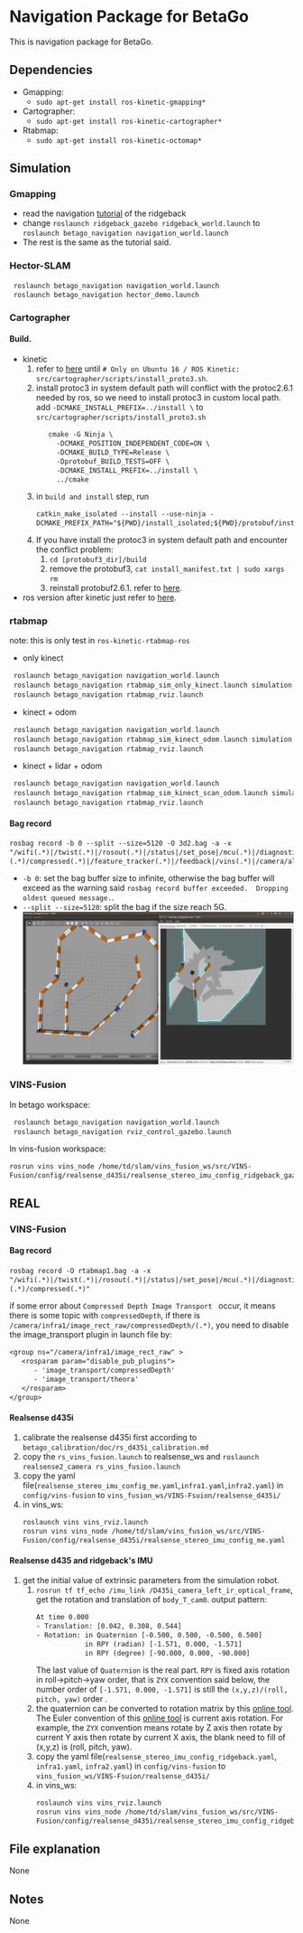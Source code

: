 # Navigation Package for BetaGo 
This is navigation package for BetaGo.
## Dependencies
- Gmapping: 
    - `sudo apt-get install ros-kinetic-gmapping*`
- Cartographer: 
    - `sudo apt-get install ros-kinetic-cartographer*`
- Rtabmap: 
    - `sudo apt-get install ros-kinetic-octomap*`
## Simulation
### Gmapping
- read the navigation [tutorial](http://www.clearpathrobotics.com/assets/guides/ridgeback/navigation.html) of the ridgeback
- change `roslaunch ridgeback_gazebo ridgeback_world.launch` to `roslaunch betago_navigation navigation_world.launch`
- The rest is the same as the tutorial said.

### Hector-SLAM
```
 roslaunch betago_navigation navigation_world.launch
 roslaunch betago_navigation hector_demo.launch
```
### Cartographer
#### Build.
- kinetic
    1. refer to [here](https://google-cartographer-ros.readthedocs.io/en/latest/compilation.html#building-installation) until `# Only on Ubuntu 16 / ROS Kinetic: src/cartographer/scripts/install_proto3.sh`.
    2. install protoc3 in system default path will conflict with the protoc2.6.1 needed by ros, so we need to install protoc3 in custom local path. add `-DCMAKE_INSTALL_PREFIX=../install \` to `src/cartographer/scripts/install_proto3.sh`
        ```
           cmake -G Ninja \
             -DCMAKE_POSITION_INDEPENDENT_CODE=ON \
             -DCMAKE_BUILD_TYPE=Release \
             -Dprotobuf_BUILD_TESTS=OFF \
             -DCMAKE_INSTALL_PREFIX=../install \
             ../cmake
       ```
    3. in `build and install` step, run 
        ```
        catkin_make_isolated --install --use-ninja -DCMAKE_PREFIX_PATH="${PWD}/install_isolated;${PWD}/protobuf/install;${CMAKE_PREFIX_PATH}"
       ```
    4. If you have install the protoc3 in system default path and encounter the conflict problem:
        1. `cd [protobuf3_dir]/build`
        2. remove the protobuf3, `cat install_manifest.txt | sudo xargs rm`
        3. reinstall protobuf2.6.1. refer to [here](https://blog.csdn.net/lwplwf/article/details/76532804).
- ros version after kinetic just refer to [here](https://google-cartographer-ros.readthedocs.io/en/latest/compilation.html#building-installation).
### rtabmap
note: this is only test in `ros-kinetic-rtabmap-ros`
- only kinect
```asm
 roslaunch betago_navigation navigation_world.launch
 roslaunch betago_navigation rtabmap_sim_only_kinect.launch simulation:=true
 roslaunch betago_navigation rtabmap_rviz.launch
```
- kinect + odom
```asm
 roslaunch betago_navigation navigation_world.launch
 roslaunch betago_navigation rtabmap_sim_kinect_odom.launch simulation:=true
 roslaunch betago_navigation rtabmap_rviz.launch
```
- kinect + lidar + odom
```asm
 roslaunch betago_navigation navigation_world.launch
 roslaunch betago_navigation rtabmap_sim_kinect_scan_odom.launch simulation:=true
 roslaunch betago_navigation rtabmap_rviz.launch
```
#### Bag record
```
rosbag record -b 0 --split --size=5120 -O 3d2.bag -a -x "/wifi(.*)|/twist(.*)|/rosout(.*)|/status|/set_pose|/mcu(.*)|/diagnostics(.*)|/cmd_lights|/bluetooth(.*)|/disparity|/gps/fix|/imu_filter_node(.*)|/initialpose|/left/(.*)|/move_base_simple/goal|/rgbd_image_relay|/right/(.*)|/rtabmap(.*)|/tag_detections|/user_data_async|/voxel_cloud|(.*)/compressed(.*)|/feature_tracker(.*)|/feedback|/vins(.*)|/camera/aligned_depth_to_infra1(.*)"
```
- `-b 0`: set the bag buffer size to infinite, otherwise the bag buffer will exceed as the warning said `rosbag record buffer exceeded.  Dropping oldest queued message.`.
- `--split --size=5120`: split the bag if the size reach 5G.
![kinect + lidar + odom mapping result](../media/rtabmap_3.png)


### VINS-Fusion
In betago workspace:
```asm
 roslaunch betago_navigation navigation_world.launch
 roslaunch betago_navigation rviz_control_gazebo.launch
```
In vins-fusion workspace:
```
rosrun vins vins_node /home/td/slam/vins_fusion_ws/src/VINS-Fusion/config/realsense_d435i/realsense_stereo_imu_config_ridgeback_gazebo.yaml
```
## REAL
### VINS-Fusion
#### Bag record
```
rosbag record -O rtabmap1.bag -a -x "/wifi(.*)|/twist(.*)|/rosout(.*)|/status|/set_pose|/mcu(.*)|/diagnostics(.*)|/cmd_lights|/bluetooth(.*)|/disparity|/gps/fix|/imu_filter_node(.*)|/initialpose|/left/(.*)|/move_base_simple/goal|/rgbd_image_relay|/right/(.*)|/rtabmap(.*)|/tag_detections|/user_data_async|/voxel_cloud|(.*)/compressed(.*)"
```
if some error about `Compressed Depth Image Transport ` occur, it means there is some topic with `compressedDepth`,
if there is `/camera/infra1/image_rect_raw/compressedDepth/(.*)`, you need to disable the image_transport plugin in launch file by:
```
<group ns="/camera/infra1/image_rect_raw" >
   <rosparam param="disable_pub_plugins">
      - 'image_transport/compressedDepth'
      - 'image_transport/theora'
   </rosparam>
</group>
```
#### Realsense d435i
1. calibrate the realsense d435i first according to `betago_calibration/doc/rs_d435i_calibration.md`
2. copy the `rs_vins_fusion.launch` to realsense_ws and `roslaunch realsense2_camera rs_vins_fusion.launch `
3. copy the yaml file(`realsense_stereo_imu_config_me.yaml`,`infra1.yaml`,`infra2.yaml`) in `config/vins-fusion` to `vins_fusion_ws/VINS-Fsuion/realsense_d435i/`
4. in vins_ws:
    ```
   roslaunch vins vins_rviz.launch
   rosrun vins vins_node /home/td/slam/vins_fusion_ws/src/VINS-Fusion/config/realsense_d435i/realsense_stereo_imu_config_me.yaml
   ```
#### Realsense d435 and ridgeback's IMU
1. get the initial value of extrinsic parameters from the simulation robot.
    1. `rosrun tf tf_echo /imu_link /D435i_camera_left_ir_optical_frame`, get the rotation and translation of `body_T_cam0`.
        output pattern:
        ```
        At time 0.000
        - Translation: [0.042, 0.308, 0.544]
        - Rotation: in Quaternion [-0.500, 0.500, -0.500, 0.500]
                    in RPY (radian) [-1.571, 0.000, -1.571]
                    in RPY (degree) [-90.000, 0.000, -90.000]
       ```
         The last value of `Quaternion` is the real part.
         `RPY` is fixed axis rotation in roll->pitch->yaw order, that is `ZYX` convention said below, the number order of `[-1.571, 0.000, -1.571]` is still the `(x,y,z)/(roll, pitch, yaw)` order .
    2. the quaternion can be converted to rotation matrix by this [online tool](https://www.andre-gaschler.com/rotationconverter/).
        The Euler convention of this [online tool](https://www.andre-gaschler.com/rotationconverter/) is current axis rotation. For example, the `ZYX` convention means rotate by Z axis then rotate by current Y axis then rotate by current X axis, the blank need to fill of (x,y,z) is (roll, pitch, yaw).
    3. copy the yaml file(`realsense_stereo_imu_config_ridgeback.yaml`, `infra1.yaml`, `infra2.yaml`) in `config/vins-fusion` to `vins_fusion_ws/VINS-Fsuion/realsense_d435i/`
    4. in vins_ws:
        ```
       roslaunch vins vins_rviz.launch
       rosrun vins vins_node /home/td/slam/vins_fusion_ws/src/VINS-Fusion/config/realsense_d435i/realsense_stereo_imu_config_ridgeback.yaml
       ```
## File explanation
None
## Notes
None
